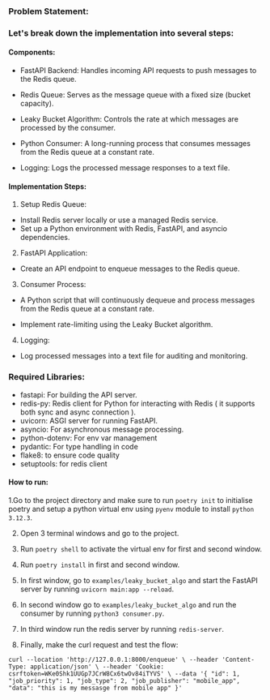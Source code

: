 ### Problem Statement:

### Let's break down the implementation into several steps:

#### Components:
- FastAPI Backend: Handles incoming API requests to push messages to the Redis queue.

- Redis Queue: Serves as the message queue with a fixed size (bucket capacity).

- Leaky Bucket Algorithm: Controls the rate at which messages are processed by the consumer.

- Python Consumer: A long-running process that consumes messages from the Redis queue at a constant rate.

- Logging: Logs the processed message responses to a text file.


#### Implementation Steps:

1. Setup Redis Queue:

- Install Redis server locally or use a managed Redis service.
- Set up a Python environment with Redis, FastAPI, and asyncio dependencies.

2. FastAPI Application:

- Create an API endpoint to enqueue messages to the Redis queue.


3. Consumer Process:

- A Python script that will continuously dequeue and process messages from the Redis queue at a constant rate.

- Implement rate-limiting using the Leaky Bucket algorithm.

4. Logging:
- Log processed messages into a text file for auditing and monitoring.

### Required Libraries:

- fastapi: For building the API server.
- redis-py: Redis client for Python for interacting with Redis ( it supports both sync and async connection ).
- uvicorn: ASGI server for running FastAPI.
- asyncio: For asynchronous message processing.
- python-dotenv: For env var management
- pydantic: For type handling in code
- flake8: to ensure code quality
- setuptools: for redis client


#### How to run:
1.Go to the project directory and make sure to run `poetry init` to initialise poetry and setup a python virtual env using `pyenv` module to install `python 3.12.3`.

2. Open 3 terminal windows and go to the project.

3. Run `poetry shell` to activate the virtual env for first and second window.

4. Run `poetry install` in first and second window.

5. In first window, go to `examples/leaky_bucket_algo` and start the FastAPI server by running `uvicorn main:app --reload`.

6. In second window go to `examples/leaky_bucket_algo` and run the consumer by running `python3 consumer.py`.

7. In third window run the redis server by running `redis-server`.

8. Finally, make the curl request and test the flow: 

`curl --location 'http://127.0.0.1:8000/enqueue' \
--header 'Content-Type: application/json' \
--header 'Cookie: csrftoken=WKe0Shk1UUGp7JCrW8Cx6twOv84iTYVS' \
--data '{
        "id": 1,
    "job_priority": 1,
    "job_type": 2,
    "job_publisher": "mobile_app",
    "data": "this is my messasge from mobile app"
}'`
